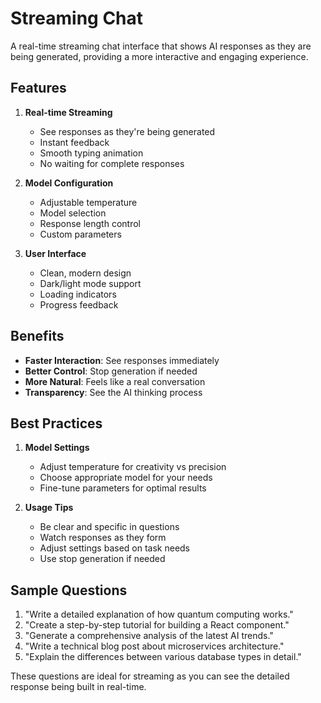 # Streaming Chat

A real-time streaming chat interface that shows AI responses as they are being generated, providing a more interactive and engaging experience.

## Features

1. **Real-time Streaming**
   - See responses as they're being generated
   - Instant feedback
   - Smooth typing animation
   - No waiting for complete responses

2. **Model Configuration**
   - Adjustable temperature
   - Model selection
   - Response length control
   - Custom parameters

3. **User Interface**
   - Clean, modern design
   - Dark/light mode support
   - Loading indicators
   - Progress feedback

## Benefits

- **Faster Interaction**: See responses immediately
- **Better Control**: Stop generation if needed
- **More Natural**: Feels like a real conversation
- **Transparency**: See the AI thinking process

## Best Practices

1. **Model Settings**
   - Adjust temperature for creativity vs precision
   - Choose appropriate model for your needs
   - Fine-tune parameters for optimal results

2. **Usage Tips**
   - Be clear and specific in questions
   - Watch responses as they form
   - Adjust settings based on task needs
   - Use stop generation if needed

## Sample Questions

1. "Write a detailed explanation of how quantum computing works."
2. "Create a step-by-step tutorial for building a React component."
3. "Generate a comprehensive analysis of the latest AI trends."
4. "Write a technical blog post about microservices architecture."
5. "Explain the differences between various database types in detail."

These questions are ideal for streaming as you can see the detailed response being built in real-time.
